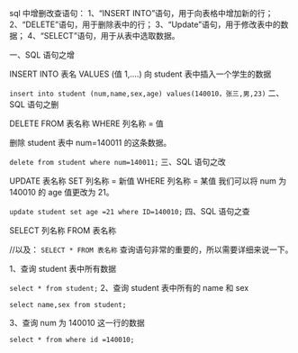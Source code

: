 sql 中增删改查语句：
1、“INSERT INTO”语句，用于向表格中增加新的行；
2、“DELETE”语句，用于删除表中的行；
3、“Update”语句，用于修改表中的数据；
4、“SELECT”语句，用于从表中选取数据。

一、SQL 语句之增

INSERT INTO 表名 VALUES (值 1,….)
向 student 表中插入一个学生的数据

`insert into student (num,name,sex,age) values(140010，张三,男,23)`
二、SQL 语句之删

DELETE FROM 表名称 WHERE 列名称 = 值

删除 student 表中 num=140011 的这条数据。

`delete from student where num=140011;`
三、SQL 语句之改

UPDATE 表名称 SET 列名称 = 新值 WHERE 列名称 = 某值
我们可以将 num 为 140010 的 age 值更改为 21。

`update student set age =21 where ID=140010;`
四、SQL 语句之查

SELECT 列名称 FROM 表名称

//以及：
`SELECT * FROM 表名称`
查询语句非常的重要的，所以需要详细来说一下。

1、查询 student 表中所有数据

`select * from student;`
2、查询 student 表中所有的 name 和 sex

`select name,sex from student;`

3、查询 num 为 140010 这一行的数据

`select * from where id =140010;`
